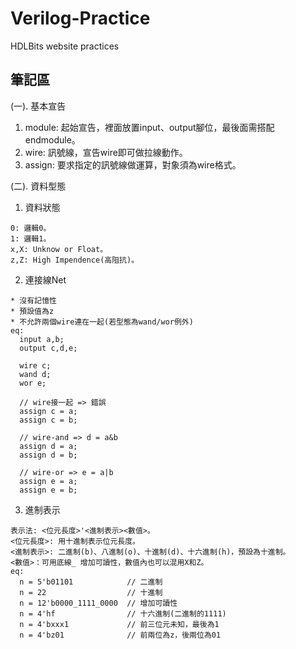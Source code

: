 # Verilog-Practice
HDLBits website practices

## 筆記區
(一). 基本宣告
  1. module: 起始宣告，裡面放置input、output腳位，最後面需搭配endmodule。
  2. wire: 訊號線，宣告wire即可做拉線動作。
  3. assign: 要求指定的訊號線做運算，對象須為wire格式。

(二). 資料型態
  1. 資料狀態
    
    0: 邏輯0。
    1: 邏輯1。
    x,X: Unknow or Float。
    z,Z: High Impendence(高阻抗)。 
  
  2. 連接線Net

    * 沒有記憶性
    * 預設值為z
    * 不允許兩個wire連在一起(若型態為wand/wor例外)
    eq:
      input a,b;
      output c,d,e;
      
      wire c;
      wand d;
      wor e;
      
      // wire接一起 => 錯誤
      assign c = a;
      assign c = b;
      
      // wire-and => d = a&b
      assign d = a;
      assign d = b;
      
      // wire-or => e = a|b
      assign e = a;
      assign e = b;
      
  3. 進制表示

    表示法: <位元長度>'<進制表示><數值>。
    <位元長度>: 用十進制表示位元長度。
    <進制表示>: 二進制(b)、八進制(o)、十進制(d)、十六進制(h)，預設為十進制。
    <數值>：可用底線_ 增加可讀性，數值內也可以混用X和Z。
    eq:
      n = 5'b01101            // 二進制
      n = 22                  // 十進制
      n = 12'b0000_1111_0000  // 增加可讀性
      n = 4'hf                // 十六進制(二進制的1111)
      n = 4'bxxx1             // 前三位元未知，最後為1
      n = 4'bz01              // 前兩位為z，後兩位為01

